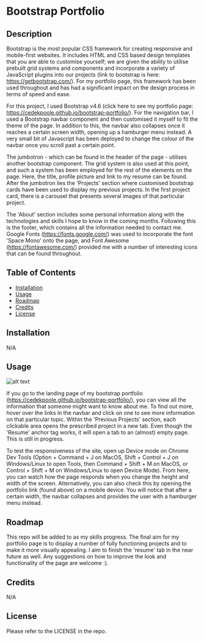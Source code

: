 # Bootstrap Portfolio

## Description

Bootstrap is the most popular CSS framework for creating responsive and mobile-first websites. It includes HTML and CSS based design templates that you are able to customise yourself; we are given the ability to utilise prebuilt grid systems and components and incorporate a variety of JavaScript plugins into our projects (link to bootstrap is here: https://getbootstrap.com/). For my portfolio page, this framework has been used throughout and has had a significant impact on the design process in terms of speed and ease.

For this project, I used Bootstrap v4.6 (click here to see my portfolio page: https://cedekpoole.github.io/bootstrap-portfolio/). For the navigation bar, I used a Bootstrap navbar component and then customised it myself to fit the theme of the page. In addition to this, the navbar also collapses once it reaches a certain screen width, opening up a hamburger menu instead. A very small bit of Javascript has been deployed to change the colour of the navbar once you scroll past a certain point.

The jumbotron - which can be found in the header of the page - utilises another bootstrap component. The grid system is also used at this point, and such a system has been employed for the rest of the elements on the page. Here, the title, profile picture and link to my resume can be found. After the jumbotron lies the 'Projects' section where customised bootstrap cards have been used to display my previous projects. In the first project card, there is a carousel that presents several images of that particular project.

The 'About' section includes some personal information along with the technologies and skills I hope to know in the coming months. Following this is the footer, which contains all the information needed to contact me. Google Fonts (https://fonts.google.com/) was used to incorporate the font 'Space Mono' onto the page, and Font Awesome (https://fontawesome.com/) provided me with a number of interesting icons that can be found throughout.

## Table of Contents

- [Installation](#installation)
- [Usage](#usage)
- [Roadmap](#roadmap)
- [Credits](#credits)
- [License](#license)

## Installation

N/A

## Usage

![alt text](assets/images/bootstrap-portfolio.gif "Portfolio page gif")

If you go to the landing page of my bootstrap portfolio (https://cedekpoole.github.io/bootstrap-portfolio/), you can view all the information that someone might want to know about me. To find out more, hover over the links in the navbar and click on one to see more information on that particular topic. Within the 'Previous Projects' section, each clickable area opens the prescribed project in a new tab. Even though the 'Resume' anchor tag works, it will open a tab to an (almost) empty page. This is still in progress.

To test the responsiveness of the site, open up Device mode on Chrome Dev Tools (Option + Command + J on MacOS, Shift + Control + J on Windows/Linux to open Tools, then Command + Shift + M on MacOS, or Control + Shift + M on Windows/Linux to open Device Mode). From here, you can watch how the page responds when you change the height and width of the screen. Alternatively, you can also check this by opening the portfolio link (found above) on a mobile device. You will notice that after a certain width, the navbar collapses and provides the user with a hamburger menu instead.

## Roadmap

This repo will be added to as my skills progress. The final aim for my portfolio page is to display a number of fully functioning projects and to make it more visually appealing. I aim to finish the 'resume' tab in the near future as well. Any suggestions on how to improve the look and functionality of the page are welcome :).

## Credits

N/A

## License

Please refer to the LICENSE in the repo.
